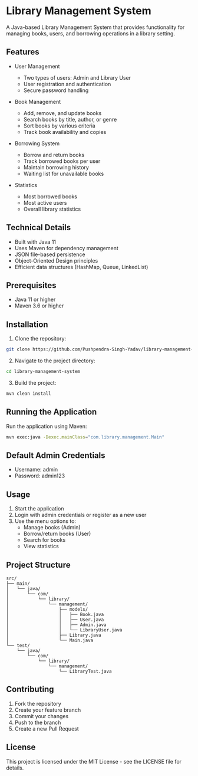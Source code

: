 # Library Management System

A Java-based Library Management System that provides functionality for managing books, users, and borrowing operations in a library setting.

## Features

- User Management
  - Two types of users: Admin and Library User
  - User registration and authentication
  - Secure password handling

- Book Management
  - Add, remove, and update books
  - Search books by title, author, or genre
  - Sort books by various criteria
  - Track book availability and copies

- Borrowing System
  - Borrow and return books
  - Track borrowed books per user
  - Maintain borrowing history
  - Waiting list for unavailable books

- Statistics
  - Most borrowed books
  - Most active users
  - Overall library statistics

## Technical Details

- Built with Java 11
- Uses Maven for dependency management
- JSON file-based persistence
- Object-Oriented Design principles
- Efficient data structures (HashMap, Queue, LinkedList)

## Prerequisites

- Java 11 or higher
- Maven 3.6 or higher

## Installation

1. Clone the repository:
```bash
git clone https://github.com/Pushpendra-Singh-Yadav/library-management-system
```

2. Navigate to the project directory:
```bash
cd library-management-system
```

3. Build the project:
```bash
mvn clean install
```

## Running the Application

Run the application using Maven:
```bash
mvn exec:java -Dexec.mainClass="com.library.management.Main"
```

## Default Admin Credentials

- Username: admin
- Password: admin123

## Usage

1. Start the application
2. Login with admin credentials or register as a new user
3. Use the menu options to:
   - Manage books (Admin)
   - Borrow/return books (User)
   - Search for books
   - View statistics

## Project Structure

```
src/
├── main/
│   └── java/
│       └── com/
│           └── library/
│               └── management/
│                   ├── models/
│                   │   ├── Book.java
│                   │   ├── User.java
│                   │   ├── Admin.java
│                   │   └── LibraryUser.java
│                   ├── Library.java
│                   └── Main.java
└── test/
    └── java/
        └── com/
            └── library/
                └── management/
                    └── LibraryTest.java
```

## Contributing

1. Fork the repository
2. Create your feature branch
3. Commit your changes
4. Push to the branch
5. Create a new Pull Request

## License

This project is licensed under the MIT License - see the LICENSE file for details. 